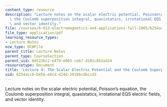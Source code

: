 ```yaml
---
content_type: resource
description: "Lecture notes on the scalar electric potential, Poisson\u2019s equation,\
  \ the Coulomb superposition integral, quasistatics, irrotational EQS electric fields,\
  \ and vector identity."
file: /courses/6-013-electromagnetics-and-applications-fall-2005/6254accbbe56e6cdd24d2916bcdbccd3_lec4.pdf
file_type: application/pdf
learning_resource_types:
- Lecture Notes
ocw_type: OCWFile
parent_title: Lecture Notes
parent_type: CourseSection
parent_uid: 0d523bc2-e479-e903-ceb7-d101c853ad24
resourcetype: Document
title: 'Lecture 4: The Scalar Electric Potential and the Coulomb Superposition Integral'
uid: 6254accb-be56-e6cd-d24d-2916bcdbccd3
---
```

Lecture notes on the scalar electric potential, Poisson’s equation, the Coulomb superposition integral, quasistatics, irrotational EQS electric fields, and vector identity.